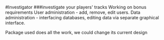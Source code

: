#Investigator
###investigate your players' tracks
Working on bonus requirements
User administration - add, remove, edit users. 
Data administration - interfacing databases, editing data via separate graphical interface. 

Package used does all the work, we could change its current design
